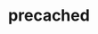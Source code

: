 ---
# See: https://jekyllrb.com/docs/themes/#overriding-theme-defaults
layout: home
title: precached
icon: fa-home
order: 1
---
